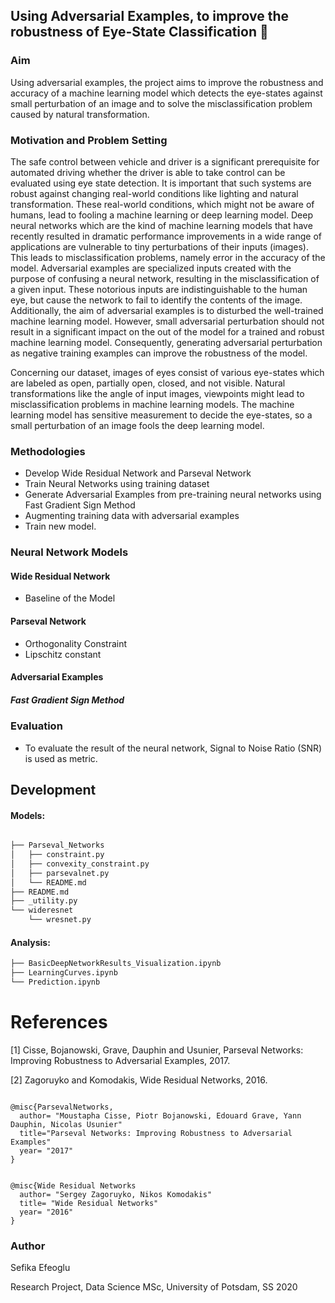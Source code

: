 ## Using Adversarial Examples, to improve the robustness of Eye-State Classification :eyes:

### Aim

Using adversarial examples, the project aims to improve the robustness and accuracy of a machine learning model which detects the eye-states against small perturbation of an image and to solve the misclassification problem caused by natural transformation.

### Motivation and Problem Setting

The safe control between vehicle and driver is a significant prerequisite for automated driving whether the driver is able to take control can be evaluated using eye state detection. It is important that such systems are robust against changing real-world conditions like lighting and natural transformation. These real-world conditions, which might not be aware of humans, lead to fooling a machine learning or deep learning model. Deep neural networks which are the kind of machine learning models that have recently resulted in dramatic performance improvements in a wide range of applications are vulnerable to tiny perturbations of their inputs (images). This leads to misclassification problems, namely error in the accuracy of the model. Adversarial examples are specialized inputs created with the purpose of confusing a neural network, resulting in the misclassification of a given input. These notorious inputs are indistinguishable to the human eye, but cause the network to fail to identify the contents of the image. Additionally, the aim of adversarial examples is to disturbed the well-trained machine learning model.  However, small adversarial perturbation should not result in a significant impact on the out of the model for a trained and robust machine learning model. Consequently, generating adversarial perturbation as negative training examples can improve the robustness of the model.

Concerning our dataset, images of eyes consist of various eye-states which are labeled as open, partially open, closed, and not visible. Natural transformations like the angle of input images, viewpoints might lead to misclassification problems in machine learning models. The machine learning model has sensitive measurement to decide the eye-states, so a small perturbation of an image fools the deep learning model.

### Methodologies

* Develop Wide Residual Network and Parseval Network 
* Train Neural Networks using training dataset
* Generate Adversarial Examples from pre-training neural networks using Fast Gradient Sign Method
* Augmenting training data with adversarial examples
* Train new model.

### Neural Network Models

#### Wide Residual Network

* Baseline of the Model

#### Parseval Network

* Orthogonality Constraint
* Lipschitz constant

#### Adversarial Examples

##### Fast Gradient Sign Method

### Evaluation

* To evaluate the result of the neural network, Signal to Noise Ratio (SNR) is used as metric.

## Development 

#### Models:

``` bash

├── Parseval_Networks
│   ├── constraint.py
│   ├── convexity_constraint.py
│   ├── parsevalnet.py
│   └── README.md
├── README.md
├── _utility.py
└── wideresnet
    └── wresnet.py

```
#### Analysis:
``` bash
├── BasicDeepNetworkResults_Visualization.ipynb
├── LearningCurves.ipynb
└── Prediction.ipynb

```
References
============
[1] Cisse, Bojanowski, Grave, Dauphin and Usunier, Parseval Networks: Improving Robustness to Adversarial Examples, 2017.

[2] Zagoruyko and Komodakis, Wide Residual Networks, 2016.

``` 

@misc{ParsevalNetworks,
  author= "Moustapha Cisse, Piotr Bojanowski, Edouard Grave, Yann Dauphin, Nicolas Usunier"
  title="Parseval Networks: Improving Robustness to Adversarial Examples"
  year= "2017"
}
```

``` 

@misc{Wide Residual Networks
  author= "Sergey Zagoruyko, Nikos Komodakis"
  title= "Wide Residual Networks"
  year= "2016"
}
```

### Author

Sefika Efeoglu

Research Project, Data Science MSc, University of Potsdam, SS 2020

